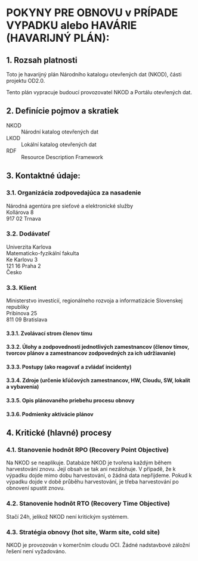 # POKYNY PRE OBNOVU v PRÍPADE VYPADKU alebo HAVÁRIE (HAVARIJNÝ PLÁN):

## 1. Rozsah platnosti 

Toto je havarijný plán Národního katalogu otevřených dat (NKOD), části projektu OD2.0.

Tento plán vypracuje budoucí provozovatel NKOD a Portálu otevřených dat.

## 2. Definície pojmov a skratiek 

<dl>
  <dt>NKOD</dt>
  <dd>Národní katalog otevřených dat</dd>
  <dt>LKOD</dt>
  <dd>Lokální katalog otevřených dat</dd>
  <dt>RDF</dt>
  <dd>Resource Description Framework</dd>
</dl>

## 3. Kontaktné údaje:

### 3.1. Organizácia zodpovedajúca za nasadenie

Národná agentúra pre sieťové a elektronické služby<br>
Kollárova 8<br>
917 02 Trnava

### 3.2. Dodávateľ

Univerzita Karlova<br>
Matematicko-fyzikální fakulta<br>
Ke Karlovu 3<br>
121 16 Praha 2<br>
Česko<br>

### 3.3. Klient

Ministerstvo investícií, regionálneho rozvoja a informatizácie Slovenskej republiky<br>
Pribinova 25<br>
811 09 Bratislava<br>

#### 3.3.1. Zvolávací strom členov tímu


#### 3.3.2. Úlohy a zodpovednosti jednotlivých zamestnancov (členov tímov, tvorcov plánov a zamestnancov zodpovedných za ich udržiavanie)


#### 3.3.3. Postupy (ako reagovať a zvládať incidenty)


#### 3.3.4. Zdroje (určenie kľúčových zamestnancov, HW, Cloudu, SW, lokalít a vybavenia)


#### 3.3.5. Opis plánovaného priebehu procesu obnovy


#### 3.3.6. Podmienky aktivácie plánov


## 4. Kritické (hlavné) procesy

### 4.1. Stanovenie hodnôt RPO (Recovery Point Objective)
Na NKOD se neaplikuje.
Databáze NKOD je tvořena každým během harvestování znovu. Její obsah se tak ani nezálohuje.
V případě, že k výpadku dojde mimo dobu harvestování, o žádná data nepřijdeme.
Pokud k výpadku dojde v době průběhu harvestování, je třeba harvestování po obnovení spustit znovu.

### 4.2. Stanovenie hodnôt RTO (Recovery Time Objective)
Stačí 24h, jelikož NKOD není kritickým systémem.

### 4.3. Stratégia obnovy (hot site, Warm site, cold site)
NKOD je provozován v komerčním cloudu OCI.
Žádné nadstavbové záložní řešení není vyžadováno.